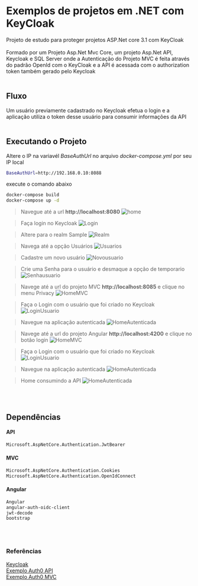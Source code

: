 # Exemplos de projetos em .NET com KeyCloak

Projeto de estudo para proteger projetos ASP.Net core 3.1 com KeyCloak<br/><br/>
Formado por um Projeto Asp.Net Mvc Core, um projeto Asp.Net API, Keycloak e SQL Server onde a Autenticação do Projeto MVC é feita através do padrão OpenId com o KeyCloak e a API é acessada com o authorization token também gerado pelo Keycloak <br/>
<br/>
## Fluxo 
Um usuário previamente cadastrado no Keycloak efetua o login e a aplicação utiliza o token desse usuário para consumir informações da API
<br/>
<br/>

## Executando o Projeto
Altere o IP na variavél *BaseAuthUrl* no arquivo *docker-compose.yml* por seu IP local
```bash
BaseAuthUrl=http://192.168.0.10:8088
```


execute o comando abaixo
```bash
docker-compose build
docker-compose up -d 
```

> Navegue até a url **http://localhost:8080**
![home](asset/01%20HomeKeycloak.PNG)

> Faça login no Keycloak
![Login](asset/02%20LoginKeyCloak.PNG)

> Altere para o realm Sample
![Realm](asset/03%20RealmKeyCloak.PNG)

> Navega até a opção Usuários
![Usuarios](asset/04%20UsuariosKeycloak.PNG)

> Cadastre um novo usuário
![Novousuario](asset/05%20RegistroUsuariosKeycloak.PNG)

> Crie uma Senha para o usuário e desmaque a opção de temporario
![Senhausuario](asset/06%20SenhaUsuariosKeycloak.PNG)


> Navege até a url do projeto MVC **http://localhost:8085** e clique no menu Privacy
![HomeMVC](asset/07%20HomeDoMVC.PNG)

> Faça o Login com o usuário que foi criado no Keycloak
![LoginUsuario](asset/02%20LoginKeyCloak.PNG)

> Navegue na aplicação autenticada
![HomeAutenticada](asset/09%20HomeAutenticada.PNG)


> Navege até a url do projeto Angular **http://localhost:4200** e clique no botão login
![HomeMVC](asset/10%20AngularHome.PNG)

> Faça o Login com o usuário que foi criado no Keycloak
![LoginUsuario](asset/02%20LoginKeyCloak.PNG)


> Navegue na aplicação autenticada
![HomeAutenticada](asset/11%20AngularClaims.PNG)

> Home consumindo a API
![HomeAutenticada](asset/12%20AngularHomeAutenticada.PNG)

<br/>
<br/>

## Dependências

#### API

```bash
Microsoft.AspNetCore.Authentication.JwtBearer
```


#### MVC
```bash
Microsoft.AspNetCore.Authentication.Cookies 
Microsoft.AspNetCore.Authentication.OpenIdConnect
```



#### Angular
```bash
Angular
angular-auth-oidc-client
jwt-decode
bootstrap
```


<br/>
<br/>


### Referências
[Keycloak](https://www.keycloak.org/docs/latest/getting_started/) <br/>
[Exemplo Auth0 API](https://auth0.com/docs/quickstart/backend/aspnet-core-webapi) <br/>
[Exemplo Auth0 MVC](https://auth0.com/docs/quickstart/webapp/aspnet-core-3)
